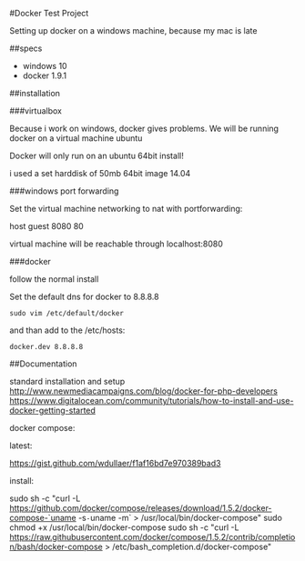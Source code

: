 #Docker Test Project

Setting up docker on a windows machine, because my mac is late

##specs
- windows 10
- docker 1.9.1

##installation


###virtualbox

Because i work on windows, docker gives problems. We will be running docker on a virtual machine ubuntu

Docker will only run on an ubuntu 64bit install! 

i used a set harddisk of 50mb 
64bit image 14.04

###windows port forwarding

Set the virtual machine networking to nat with portforwarding: 

host  guest 
8080  80

virtual machine will be reachable through localhost:8080

###docker 

follow the normal install

Set the default dns for docker to 8.8.8.8

`sudo vim /etc/default/docker`

and than add to the /etc/hosts:

`docker.dev 8.8.8.8`

##Documentation

standard installation and setup
http://www.newmediacampaigns.com/blog/docker-for-php-developers
https://www.digitalocean.com/community/tutorials/how-to-install-and-use-docker-getting-started

docker compose: 

latest: 

https://gist.github.com/wdullaer/f1af16bd7e970389bad3

install:

sudo sh -c "curl -L https://github.com/docker/compose/releases/download/1.5.2/docker-compose-`uname -s`-`uname -m` > /usr/local/bin/docker-compose"
sudo chmod +x /usr/local/bin/docker-compose
sudo sh -c "curl -L https://raw.githubusercontent.com/docker/compose/1.5.2/contrib/completion/bash/docker-compose > /etc/bash_completion.d/docker-compose"
